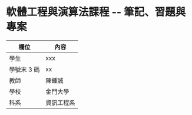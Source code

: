 # 軟體工程與演算法課程 -- 筆記、習題與專案

欄位 | 內容
-----|--------
學生 |  xxx
學號末 3 碼 | xx
教師 | 陳鍾誠
學校 | 金門大學
科系 | 資訊工程系
